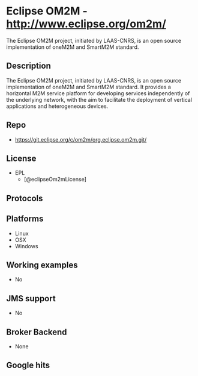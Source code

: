 # Eclipse OM2M - http://www.eclipse.org/om2m/
The Eclipse OM2M project, initiated by LAAS-CNRS, is an open source implementation of oneM2M and SmartM2M standard.


## Description
The Eclipse OM2M project, initiated by LAAS-CNRS, is an open source implementation of oneM2M and SmartM2M standard. It provides a horizontal M2M service platform for developing services independently of the underlying network, with the aim to facilitate the deployment of vertical applications and heterogeneous devices.


## Repo
- https://git.eclipse.org/c/om2m/org.eclipse.om2m.git/


## License
- EPL
    - [@eclipseOm2mLicense]


## Protocols


## Platforms
- Linux
- OSX
- Windows


## Working examples
- No


## JMS support
- No


## Broker Backend
- None


## Google hits
